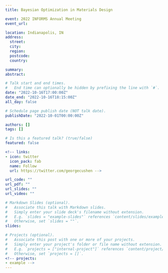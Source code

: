 ```yaml
---
title: Bayesian Optimization in Materials Design

event: 2022 INFORMS Annual Meeting
event_url:

location: Indianapolis, IN
address:
  street:
  city:
  region:
  postcode:
  country:

summary: 
abstract:

# Talk start and end times.
#   End time can optionally be hidden by prefixing the line with `#`.
date: "2022-10-16T17:00:00Z"
date_end: "2022-10-16T18:15:00Z"
all_day: false

# Schedule page publish date (NOT talk date).
publishDate: "2022-10-01T00:00:00Z"

authors: []
tags: []

# Is this a featured talk? (true/false)
featured: false

<!-- links:
- icon: twitter
  icon_pack: fab
  name: Follow
  url: https://twitter.com/georgecushen -->

url_code: ""
url_pdf: ""
url_slides: ""
url_video: ""

# Markdown Slides (optional).
#   Associate this talk with Markdown slides.
#   Simply enter your slide deck's filename without extension.
#   E.g. `slides = "example-slides"` references `content/slides/example-slides.md`.
#   Otherwise, set `slides = ""`.
slides:

# Projects (optional).
#   Associate this post with one or more of your projects.
#   Simply enter your project's folder or file name without extension.
#   E.g. `projects = ["internal-project"]` references `content/project/deep-learning/index.md`.
#   Otherwise, set `projects = []`.
<!-- projects:
- example -->
---
```


<!-- {{% callout note %}}
Click on the **Slides** button above to view the built-in slides feature.
{{% /callout %}}

Slides can be added in a few ways:

- **Create** slides using Wowchemy's [*Slides*](https://wowchemy.com/docs/managing-content/#create-slides) feature and link using `slides` parameter in the front matter of the talk file
- **Upload** an existing slide deck to `static/` and link using `url_slides` parameter in the front matter of the talk file
- **Embed** your slides (e.g. Google Slides) or presentation video on this page using [shortcodes](https://wowchemy.com/docs/writing-markdown-latex/).

Further event details, including [page elements](https://wowchemy.com/docs/writing-markdown-latex/) such as image galleries, can be added to the body of this page. -->
